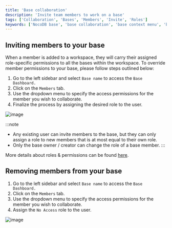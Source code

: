 ```yaml
---
title: 'Base collaboration'
description: 'Invite team members to work on a base'
tags: ['Collaboration', 'Bases', 'Members', 'Invite', 'Roles']
keywords: ['NocoDB base', 'base collaboration', 'base context menu', 'base owner', 'base settings']
---
```


## Inviting members to your base
When a member is added to a workspace, they will carry their assigned role-specific permissions to all the bases within the workspace. To override member permissions to your base, please follow steps outlined below:

1. Go to the left sidebar and select `Base name` to access the `Base Dashboard.`
2. Click on the `Members` tab.
3. Use the dropdown menu to specify the access permissions for the member you wish to collaborate.
4. Finalize the process by assigning the desired role to the user.

![image](/img/v2/base/base-collaboration.png)

:::note
- Any existing user can invite members to the base, but they can only assign a role to new members that is at most equal to their own role.
- Only the base owner / creator can change the role of a base member.
  :::

More details about roles & permissions can be found [here](/roles-and-permissions/roles-permissions-overview).

## Removing members from your base
1. Go to the left sidebar and select `Base name` to access the `Base Dashboard.`
2. Click on the `Members` tab.
3. Use the dropdown menu to specify the access permissions for the member you wish to collaborate.
4. Assign the `No Access` role to the user.

![image](/img/v2/base/base-collaboration.png)


